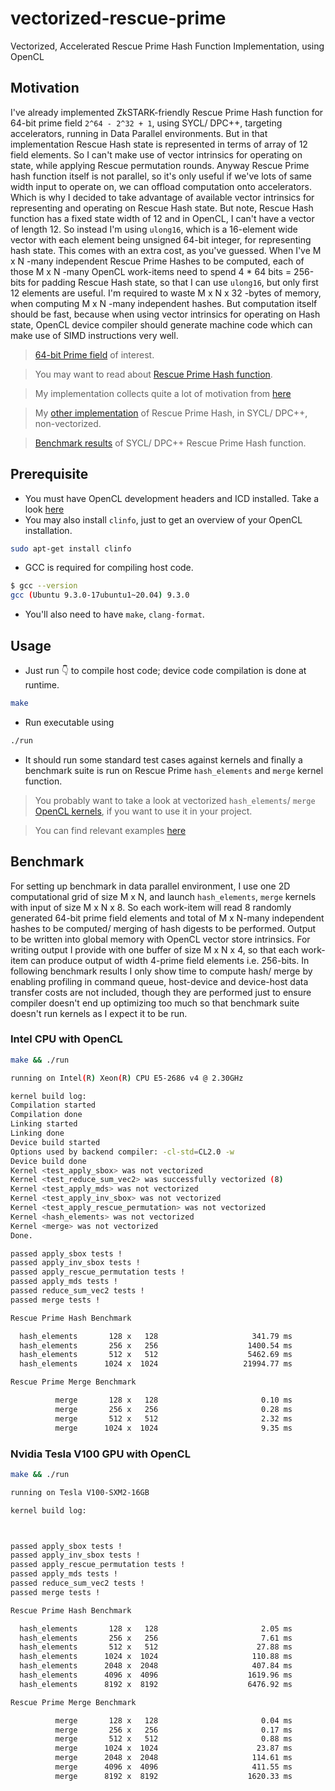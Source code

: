 # vectorized-rescue-prime
Vectorized, Accelerated Rescue Prime Hash Function Implementation, using OpenCL

## Motivation

I've already implemented ZkSTARK-friendly Rescue Prime Hash function for 64-bit prime field `2^64 - 2^32 + 1`, using SYCL/ DPC++, targeting accelerators, running in Data Parallel environments. But in that implementation Rescue Hash state is represented in terms of array of 12 field elements. So I can't make use of vector intrinsics for operating on state, while applying Rescue permutation rounds. Anyway Rescue Prime hash function itself is not parallel, so it's only useful if we've lots of same width input to operate on, we can offload computation onto accelerators. Which is why I decided to take advantage of available vector intrinsics for representing and operating on Rescue Hash state. But note, Rescue Hash function has a fixed state width of 12 and in OpenCL, I can't have a vector of length 12. So instead I'm using `ulong16`, which is a 16-element wide vector with each element being unsigned 64-bit integer, for representing hash state. This comes with an extra cost, as you've guessed. When I've M x N -many independent Rescue Prime Hashes to be computed, each of those M x N -many OpenCL work-items need to spend 4 * 64 bits = 256-bits for padding Rescue Hash state, so that I can use `ulong16`, but only first 12 elements are useful. I'm required to waste M x N x 32 -bytes of memory, when computing M x N -many independent hashes. But computation itself should be fast, because when using vector intrinsics for operating on Hash state, OpenCL device compiler should generate machine code which can make use of SIMD instructions very well. 

> [64-bit Prime field](https://github.com/itzmeanjan/ff-gpu/blob/2c78ddf2cf4ff2d1b678e811761d0f06a4c42f73/include/ff_p.hpp#L4-L7) of interest.

> You may want to read about [Rescue Prime Hash function](https://eprint.iacr.org/2020/1143.pdf).

> My implementation collects quite a lot of motivation from [here](https://github.com/novifinancial/winterfell/tree/4eeb4670387f3682fa0841e09cdcbe1d43302bf3/crypto#rescue-hash-function-implementation)

> My [other implementation](https://github.com/itzmeanjan/ff-gpu/blob/9c57cb13e4b2d96a084da96d558fe3d4707bfcb7/rescue_prime.cpp) of Rescue Prime Hash, in SYCL/ DPC++, non-vectorized.

> [Benchmark results](https://github.com/itzmeanjan/ff-gpu/blob/a0a4ae7e945a4d27f615e1e00a8625566d56159a/benchmarks/rescue_prime.md) of SYCL/ DPC++ Rescue Prime Hash function.

## Prerequisite 

- You must have OpenCL development headers and ICD installed. Take a look [here](https://github.com/kenba/cl3/blob/78f04cb2d55fd313816daeb9d0bb33ea1820cb91/docs/opencl_installation.md)
- You may also install `clinfo`, just to get an overview of your OpenCL installation.

```bash
sudo apt-get install clinfo
```

- GCC is required for compiling host code.

```bash
$ gcc --version
gcc (Ubuntu 9.3.0-17ubuntu1~20.04) 9.3.0
```

- You'll also need to have `make`, `clang-format`.

## Usage

- Just run 👇 to compile host code; device code compilation is done at runtime.

```bash
make
```

- Run executable using

```bash
./run
```

- It should run some standard test cases against kernels and finally a benchmark suite is run on Rescue Prime `hash_elements` and `merge` kernel function.

> You probably want to take a look at vectorized `hash_elements`/ `merge` [OpenCL kernels](https://github.com/itzmeanjan/vectorized-rescue-prime/blob/f2316e3b8425e0484e69817e3e45ac0c3d60187b/kernel.cl#L307-L428), if you want to use it in your project.

> You can find relevant examples [here](https://github.com/itzmeanjan/vectorized-rescue-prime/blob/6d2e242ce1af02f4c3d24a182b6068b42f6e1bfb/rescue_prime.c#L630-L828)

## Benchmark

For setting up benchmark in data parallel environment, I use one 2D computational grid of size M x N, and launch `hash_elements`, `merge` kernels with input of size M x N x 8. So each work-item will read 8 randomly generated 64-bit prime field elements and total of M x N-many independent hashes to be computed/ merging of hash digests to be performed. Output to be written into global memory with OpenCL vector store intrinsics. For writing output I provide with one buffer of size M x N x 4, so that each work-item can produce output of width 4-prime field elements i.e. 256-bits. In following benchmark results I only show time to compute hash/ merge by enabling profiling in command queue, host-device and device-host data transfer costs are not included, though they are performed just to ensure compiler doesn't end up optimizing too much so that benchmark suite doesn't run kernels as I expect it to be run.

### Intel CPU with OpenCL

```bash
make && ./run
```

```bash
running on Intel(R) Xeon(R) CPU E5-2686 v4 @ 2.30GHz

kernel build log:
Compilation started
Compilation done
Linking started
Linking done
Device build started
Options used by backend compiler: -cl-std=CL2.0 -w
Device build done
Kernel <test_apply_sbox> was not vectorized
Kernel <test_reduce_sum_vec2> was successfully vectorized (8)
Kernel <test_apply_mds> was not vectorized
Kernel <test_apply_inv_sbox> was not vectorized
Kernel <test_apply_rescue_permutation> was not vectorized
Kernel <hash_elements> was not vectorized
Kernel <merge> was not vectorized
Done.

passed apply_sbox tests !
passed apply_inv_sbox tests !
passed apply_rescue_permutation tests !
passed apply_mds tests !
passed reduce_sum_vec2 tests !
passed merge tests !

Rescue Prime Hash Benchmark

  hash_elements		  128 x   128		              341.79 ms		       47935.40 hashes/ sec
  hash_elements		  256 x   256		             1400.54 ms		       46793.30 hashes/ sec
  hash_elements		  512 x   512		             5462.69 ms		       47988.12 hashes/ sec
  hash_elements		 1024 x  1024		            21994.77 ms		       47673.89 hashes/ sec

Rescue Prime Merge Benchmark

          merge		  128 x   128		                0.10 ms		   157132033.49 merges/ sec
          merge		  256 x   256		                0.28 ms		   230658229.10 merges/ sec
          merge		  512 x   512		                2.32 ms		   113080545.90 merges/ sec
          merge		 1024 x  1024		                9.35 ms		   112100419.30 merges/ sec
```

### Nvidia Tesla V100 GPU with OpenCL

```bash
make && ./run
```

```bash
running on Tesla V100-SXM2-16GB

kernel build log:



passed apply_sbox tests !
passed apply_inv_sbox tests !
passed apply_rescue_permutation tests !
passed apply_mds tests !
passed reduce_sum_vec2 tests !
passed merge tests !

Rescue Prime Hash Benchmark

  hash_elements		  128 x   128		                2.05 ms		     7996002.00 hashes/ sec
  hash_elements		  256 x   256		                7.61 ms		     8610251.58 hashes/ sec
  hash_elements		  512 x   512		               27.88 ms		     9404158.40 hashes/ sec
  hash_elements		 1024 x  1024		              110.88 ms		     9456526.76 hashes/ sec
  hash_elements		 2048 x  2048		              407.84 ms		    10284299.62 hashes/ sec
  hash_elements		 4096 x  4096		             1619.96 ms		    10356556.57 hashes/ sec
  hash_elements		 8192 x  8192		             6476.92 ms		    10361229.62 hashes/ sec

Rescue Prime Merge Benchmark

          merge		  128 x   128		                0.04 ms		   396284829.72 merges/ sec
          merge		  256 x   256		                0.17 ms		   385760030.14 merges/ sec
          merge		  512 x   512		                0.88 ms		   296908412.16 merges/ sec
          merge		 1024 x  1024		               23.87 ms		    43924461.94 merges/ sec
          merge		 2048 x  2048		              114.61 ms		    36595004.99 merges/ sec
          merge		 4096 x  4096		              411.55 ms		    40766144.24 merges/ sec
          merge		 8192 x  8192		             1620.33 ms		    41416831.70 merges/ sec
```
